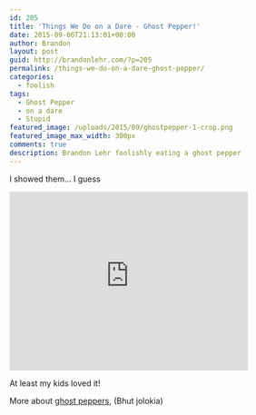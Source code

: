 ```yaml
---
id: 205
title: 'Things We Do on a Dare - Ghost Pepper!'
date: 2015-09-06T21:13:01+00:00
author: Brandon
layout: post
guid: http://brandonlehr.com/?p=205
permalink: /things-we-do-on-a-dare-ghost-pepper/
categories:
  - foolish
tags:
  - Ghost Pepper
  - on a dare
  - Stupid
featured_image: /uploads/2015/09/ghostpepper-1-crop.png
featured_image_max_width: 300px
comments: true
description: Brandon Lehr foolishly eating a ghost pepper
---
```

I showed them&#8230; I guess

<iframe width="420" height="315" src="https://www.youtube.com/embed/GevRzh4aoIU" frameborder="0" allowfullscreen></iframe>

At least my kids loved it!<!--more-->




More about <a href="https://en.wikipedia.org/wiki/Bhut_jolokia" target="_blank">ghost peppers</a>, (Bhut jolokia)
